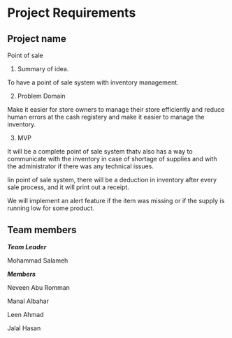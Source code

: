 # Project Requirements

## Project name

Point of sale

1. Summary of idea.

To have a point of sale system with inventory management.

2. Problem Domain

Make it easier for store owners to manage their store efficiently and reduce human errors at the cash registery and make it easier to manage the inventory.

3. MVP

It will be a complete point of sale system thatv also has a way to communicate with the inventory in case of shortage of supplies and with the administrator if there was any technical issues.

Iin point of sale system, there will be a deduction in inventory after every sale process, and it will print out a receipt.

We will implement an alert feature if the item was missing or if the supply is running low for some product.

## Team members

**_Team Leader_**

Mohammad Salameh

**_Members_**

Neveen Abu Romman

Manal Albahar

Leen Ahmad

Jalal Hasan
